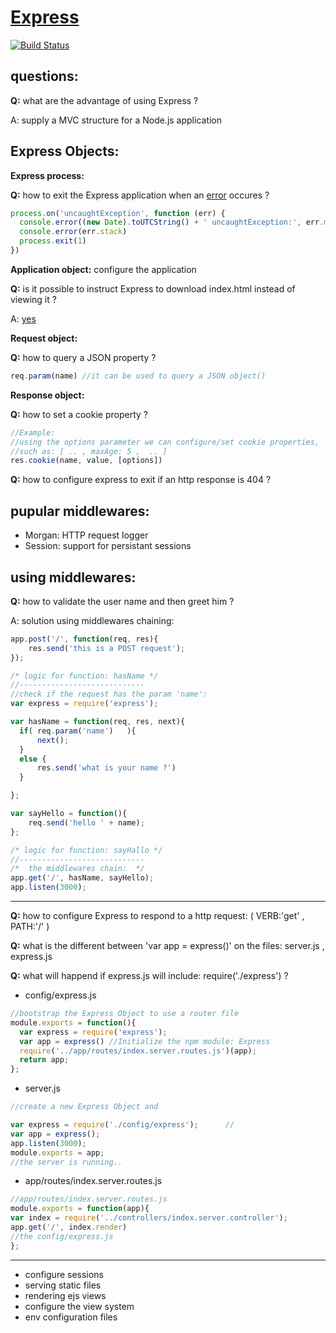 [Express](http://expressjs.com/)
=====

[![Build Status](https://travis-ci.org/strongloop/express.svg?branch=master)](https://travis-ci.org/strongloop/express)


questions:
----
**Q:** what are the advantage of using Express ?

A: supply a MVC structure for a Node.js application




Express Objects:
-----
**Express process:**

**Q:** how to exit the Express application when an [error](http://expressjs.com/2x/guide.html#error-handling) occures ?

```javascript
process.on('uncaughtException', function (err) {
  console.error((new Date).toUTCString() + ' uncaughtException:', err.message)
  console.error(err.stack)
  process.exit(1)
})
```

**Application object:** configure the application

**Q:** is it possible to instruct Express to download index.html instead of viewing it  ?  

A: [yes](https://github.com/strongloop/express/blob/master/test/res.download.js)



**Request object:** 

**Q:** how to query a JSON property ? 

```javascript
req.param(name) //it can be used to query a JSON object()
```


**Response object:** 

**Q:** how to set a cookie property ? 

```javascript
//Example:
//using the options parameter we can configure/set cookie properties,
//such as: [ .. , maxAge: 5 ,  .. ]
res.cookie(name, value, [options]) 
```

**Q:** how to configure express to exit if an http response is 404 ?



pupular middlewares:
----
- Morgan: HTTP request logger 
- Session: support for persistant sessions


using middlewares:
-----

**Q:** how to validate the user name and then greet him ?

A: solution using middlewares chaining:

```javascript
app.post('/', function(req, res){
    res.send('this is a POST request');
});

/* logic for function: hasName */
//----------------------------
//check if the request has the param 'name': 
var express = require('express');

var hasName = function(req, res, next){
  if( req.param('name')   ){
      next();
  }
  else {
      res.send('what is your name ?')
  }

};

var sayHello = function(){
    req.send('hello ' + name);
};

/* logic for function: sayHallo */
//----------------------------
/*  the middlewares chain:  */
app.get('/', hasName, sayHello);
app.listen(3000);
```

----


**Q:** how to configure Express to respond to a http request: ( VERB:'get' , PATH:'/' )

**Q:** what is the different between 'var app = express()' on the files: server.js , express.js

**Q:** what will happend if express.js will include: require('./express') ?



- config/express.js

```javascript
//bootstrap the Express Object to use a router file
module.exports = function(){
  var express = require('express');
  var app = express() //Initialize the npm module: Express
  require('../app/routes/index.server.routes.js')(app);
  return app;
};
```

- server.js

```javascript
//create a new Express Object and 

var express = require('./config/express');      //
var app = express();
app.listen(3000);
module.exports = app;
//the server is running..
```
 

- app/routes/index.server.routes.js

```javascript
//app/routes/index.server.routes.js
module.exports = function(app){
var index = require('../controllers/index.server.controller');
app.get('/', index.render)
//the config/express.js
};
```
----

- configure sessions
- serving static files
- rendering ejs views
- configure the view system
- env configuration files


